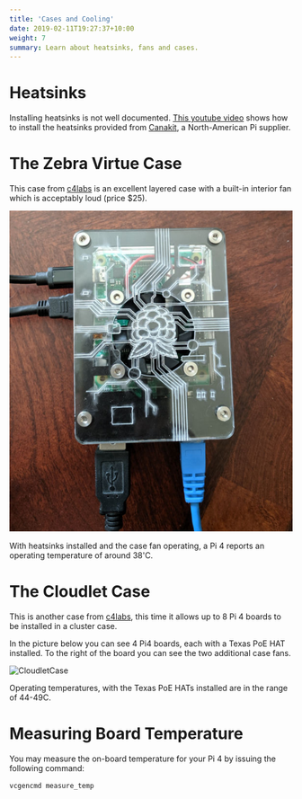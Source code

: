 ```yaml
---
title: 'Cases and Cooling'
date: 2019-02-11T19:27:37+10:00
weight: 7
summary: Learn about heatsinks, fans and cases.
---
```


# Heatsinks
Installing heatsinks is not well documented. [This youtube video](https://www.youtube.com/watch?v=E-4GaAz7XNM) shows how to install the heatsinks provided from [Canakit](https://www.canakit.com/), a North-American Pi supplier.

# The Zebra Virtue Case
This case from [c4labs](https://www.c4labs.com/product/zebra-virtue-fan-case-raspberry-pi-3-b-color-options/) is an excellent layered case with a built-in interior fan which is acceptably loud (price $25).

![ZebraVirtueCase](images/ZebraVirtueCase.jpg)

With heatsinks installed and the case fan operating, a Pi 4 reports an operating temperature of around 38'C.

# The Cloudlet Case
This is another case from [c4labs](https://www.c4labs.com/product/8-slot-stackable-cluster-case-raspberry-pi-3b-and-other-single-board-computers-color-options/), this time it allows up to 8 Pi 4 boards to be installed in a cluster case.

In the picture below you can see 4 Pi4 boards, each with a Texas PoE HAT installed. To the right of the board you can see the two additional case fans.

![CloudletCase](images/c4labscloudletcase.jpg)

Operating temperatures, with the Texas PoE HATs installed are in the range of 44-49C.

# Measuring Board Temperature
You may measure the on-board temperature for your Pi 4 by issuing the following command:
```
vcgencmd measure_temp
```
